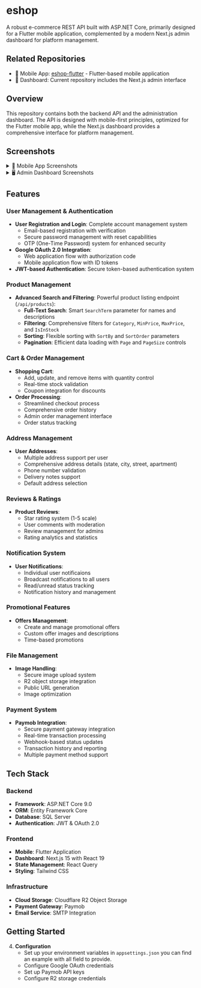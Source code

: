 # eshop

A robust e-commerce REST API built with ASP.NET Core, primarily designed for a Flutter mobile application, complemented by a modern Next.js admin dashboard for platform management.

## Related Repositories
- 📱 Mobile App: [eshop-flutter](https://github.com/YousefDewidar/eshop_mobile_app) - Flutter-based mobile application
- 🎯 Dashboard: Current repository includes the Next.js admin interface

## Overview
This repository contains both the backend API and the administration dashboard. The API is designed with mobile-first principles, optimized for the Flutter mobile app, while the Next.js dashboard provides a comprehensive interface for platform management.

## Screenshots

<details>
<summary>📱 Mobile App Screenshots</summary>

### Mobile Application
![Mobile App Screenshots](readme-assets/mobile-app.jpg)
*Flutter mobile application showcasing the main shopping experience*

</details>

<details>
<summary>🖥️ Admin Dashboard Screenshots</summary>

### Dashboard Interface
![Products Management](readme-assets/products.png)
*Products listing and management interface*

![Product Details](readme-assets/product_details.png)
*Detailed product information and editing*

![Orders Dashboard](readme-assets/orders.png)
*Order management and tracking system*

![Promotional Offers](readme-assets/offers.png)
*Offer creation and management interface*

![Coupon Management](readme-assets/coupons.png)
*Coupon system and discount management*

</details>

## Features

### User Management & Authentication
- **User Registration and Login**: Complete account management system
    - Email-based registration with verification
    - Secure password management with reset capabilities
    - OTP (One-Time Password) system for enhanced security
- **Google OAuth 2.0 Integration**:
    - Web application flow with authorization code
    - Mobile application flow with ID tokens
- **JWT-based Authentication**: Secure token-based authentication system

### Product Management
- **Advanced Search and Filtering**: Powerful product listing endpoint (`/api/products`):
    - **Full-Text Search**: Smart `SearchTerm` parameter for names and descriptions
    - **Filtering**: Comprehensive filters for `Category`, `MinPrice`, `MaxPrice`, and `IsInStock`
    - **Sorting**: Flexible sorting with `SortBy` and `SortOrder` parameters
    - **Pagination**: Efficient data loading with `Page` and `PageSize` controls

### Cart & Order Management
- **Shopping Cart**:
    - Add, update, and remove items with quantity control
    - Real-time stock validation
    - Coupon integration for discounts
- **Order Processing**:
    - Streamlined checkout process
    - Comprehensive order history
    - Admin order management interface
    - Order status tracking

### Address Management
- **User Addresses**:
    - Multiple address support per user
    - Comprehensive address details (state, city, street, apartment)
    - Phone number validation
    - Delivery notes support
    - Default address selection

### Reviews & Ratings
- **Product Reviews**:
    - Star rating system (1-5 scale)
    - User comments with moderation
    - Review management for admins
    - Rating analytics and statistics

### Notification System
- **User Notifications**:
    - Individual user notificaions
    - Broadcast notifications to all users
    - Read/unread status tracking
    - Notification history and management

### Promotional Features
- **Offers Management**:
    - Create and manage promotional offers
    - Custom offer images and descriptions
    - Time-based promotions

### File Management
- **Image Handling**:
    - Secure image upload system
    - R2 object storage integration
    - Public URL generation
    - Image optimization

### Payment System
- **Paymob Integration**:
    - Secure payment gateway integration
    - Real-time transaction processing
    - Webhook-based status updates
    - Transaction history and reporting
    - Multiple payment method support

## Tech Stack

### Backend
- **Framework**: ASP.NET Core 9.0
- **ORM**: Entity Framework Core
- **Database**: SQL Server
- **Authentication**: JWT & OAuth 2.0

### Frontend
- **Mobile**: Flutter Application
- **Dashboard**: Next.js 15 with React 19
- **State Management**: React Query
- **Styling**: Tailwind CSS

### Infrastructure
- **Cloud Storage**: Cloudflare R2 Object Storage
- **Payment Gateway**: Paymob
- **Email Service**: SMTP Integration

## Getting Started
4. **Configuration**
   - Set up your environment variables in `appsettings.json` you can find an example with all field to provide. 
   - Configure Google OAuth credentials
   - Set up Paymob API keys
   - Configure R2 storage credentials
